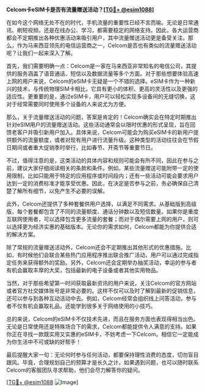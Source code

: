 **Celcom卡eSIM卡是否有流量赠送活动？[[TG💪+ @esim1088](https://t.me/s/esim1088)]**

在如今这个网络无处不在的时代，手机流量的重要性已经不言而喻。无论是日常通讯、刷短视频，还是在线办公、学习，都需要稳定的网络支持。因此，各大运营商都会不定期推出各种优惠活动来吸引用户，其中流量赠送活动更是备受关注。那么，作为马来西亚领先的电信运营商之一，Celcom是否也有类似的流量赠送活动呢？让我们一起来深入了解。

首先，我们需要明确一点：Celcom是一家在马来西亚非常知名的电信公司，其提供的服务涵盖了语音通话、短信以及数据流量等多个方面。对于那些想要体验高速上网的用户来说，Celcom的eSIM卡无疑是一个不错的选择。eSIM卡作为一种新兴的技术，与传统物理SIM卡相比，它具有更小的体积、更高的灵活性以及更强的适应性。更重要的是，通过eSIM卡，用户可以轻松实现多设备间的无缝切换，这对于经常需要同时使用多个设备的人来说尤为方便。

那么，关于流量赠送活动的问题，答案是肯定的！Celcom确实会在特定时期推出针对eSIM用户的流量赠送活动。这些活动通常会以限时优惠的形式呈现，旨在回馈老客户并吸引新用户加入。具体来说，Celcom可能会为购买eSIM卡的新用户提供额外的流量额度，或者对现有用户进行流量升级。这种类型的活动往往会在节假日期间或者重大促销季时举行，比如春节、开斋节等重要节日。

不过，值得注意的是，这类活动的具体内容和规则可能会有所不同，因此在参与之前，建议大家仔细阅读相关的条款和条件。例如，某些流量赠送可能附带一定的使用限制，比如只能用于特定的应用程序或时间段内；还有一些活动可能会要求用户达到一定的消费标准才能享受优惠。因此，在决定是否参与之前，务必确保自己清楚了解所有细节，以免产生不必要的误解。

此外，Celcom还提供了多种套餐供用户选择，以满足不同需求。从基础版到高级版，每个套餐都包含了不同的流量额度、通话分钟数以及短信数量。如果你是重度互联网使用者，可以选择包含更多流量的套餐；而对于偶尔需要上网的用户，则可以选择更为经济实惠的基础版本。无论你的需求如何，Celcom都能为你提供合适的解决方案。

除了常规的流量赠送活动外，Celcom还会不定期推出其他形式的优惠措施。比如，有时候他们会联合某些热门应用程序推出联合推广活动，用户可以通过完成指定任务来获得额外的奖励。另外，Celcom还会定期举办抽奖活动，幸运的参与者有机会赢取丰厚的大奖，包括最新的电子设备或者其他实用物品。

当然，对于那些希望第一时间获取最新资讯的用户来说，关注Celcom的官方网站或者官方社交媒体账号是非常必要的。这样不仅可以及时了解到最新的促销信息，还可以参与到各种互动活动中去。例如，Celcom经常会组织线上问答活动，参与者不仅有机会赢取礼品，还能学到很多关于网络使用的小技巧。

总的来说，Celcom的eSIM卡不仅技术先进，而且在服务方面也表现得相当出色。无论是日常使用还是特殊场合下的需求，Celcom都能提供令人满意的支持。如果你正在寻找一款既实用又实惠的eSIM卡，不妨考虑一下Celcom。相信它一定能成为你生活中不可或缺的好帮手！

最后提醒大家一句：无论何时参与任何活动，都要保持理性消费的态度，切勿盲目跟风。毕竟，合理规划自己的预算才是长久之计。如果遇到问题，也可以随时联系Celcom的客服团队寻求帮助，他们会尽力解答你的疑问。

[[TG💪+ @esim1088](https://t.me/s/esim1088) ![Image](https://i.postimg.cc/4NQfJmqS/Snipaste-2025-05-13-00-14-12.png)]